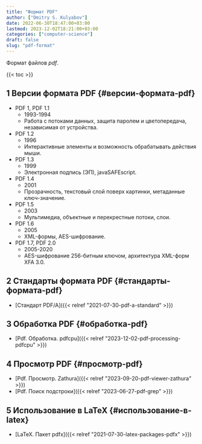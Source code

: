```yaml
---
title: "Формат PDF"
author: ["Dmitry S. Kulyabov"]
date: 2022-06-30T18:47:00+03:00
lastmod: 2023-12-02T18:21:00+03:00
categories: ["computer-science"]
draft: false
slug: "pdf-format"
---
```


Формат файлов _pdf_.

<!--more-->

{{< toc >}}


## <span class="section-num">1</span> Версии формата PDF {#версии-формата-pdf}

-   PDF 1, PDF 1.1
    -   1993-1994
    -   Работа с потоками данных, защита паролем и цветопередача, независимая от устройства.
-   PDF 1.2
    -   1996
    -   Интерактивные элементы и возможность обрабатывать действия мыши.
-   PDF 1.3
    -   1999
    -   Электронная подпись (ЭП), javaSAFEscript.
-   PDF 1.4
    -   2001
    -   Прозрачность, текстовый слой поверх картинки, метаданные ключ-значение.
-   PDF 1.5
    -   2003
    -   Мультимедиа, объектные и перекрестные потоки, слои.
-   PDF 1.6
    -   2005
    -   XML-формы, AES-шифрование.
-   PDF 1.7, PDF 2.0
    -   2005-2020
    -   AES-шифрование 256-битным ключом, архитектура XML-форм XFA 3.0.


## <span class="section-num">2</span> Стандарты формата PDF {#стандарты-формата-pdf}

-   [Стандарт PDF/A]({{< relref "2021-07-30-pdf-a-standard" >}})


## <span class="section-num">3</span> Обработка PDF {#обработка-pdf}

-   [Pdf. Обработка. pdfcpu]({{< relref "2023-12-02-pdf-processing-pdfcpu" >}})


## <span class="section-num">4</span> Просмотр PDF {#просмотр-pdf}

-   [Pdf. Просмотр. Zathura]({{< relref "2023-09-20-pdf-viewer-zathura" >}})
-   [Pdf. Поиск подстроки]({{< relref "2023-06-27-pdf-grep" >}})


## <span class="section-num">5</span> Использование в LaTeX {#использование-в-latex}

-   [LaTeX. Пакет pdfx]({{< relref "2021-07-30-latex-packages-pdfx" >}})
